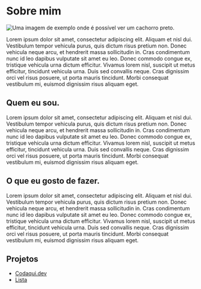 # Sobre mim

![Uma imagem de exemplo onde é possível ver um cachorro preto.](https://picsum.photos/id/237/200/300)

Lorem ipsum dolor sit amet, consectetur adipiscing elit. Aliquam et nisl dui. Vestibulum tempor vehicula purus, quis dictum risus pretium non. Donec vehicula neque arcu, et hendrerit massa sollicitudin in. Cras condimentum nunc id leo dapibus vulputate sit amet eu leo. Donec commodo congue ex, tristique vehicula urna dictum efficitur. Vivamus lorem nisl, suscipit ut metus efficitur, tincidunt vehicula urna. Duis sed convallis neque. Cras dignissim orci vel risus posuere, ut porta mauris tincidunt. Morbi consequat vestibulum mi, euismod dignissim risus aliquam eget.

## Quem eu sou.


Lorem ipsum dolor sit amet, consectetur adipiscing elit. Aliquam et nisl dui. Vestibulum tempor vehicula purus, quis dictum risus pretium non. Donec vehicula neque arcu, et hendrerit massa sollicitudin in. Cras condimentum nunc id leo dapibus vulputate sit amet eu leo. Donec commodo congue ex, tristique vehicula urna dictum efficitur. Vivamus lorem nisl, suscipit ut metus efficitur, tincidunt vehicula urna. Duis sed convallis neque. Cras dignissim orci vel risus posuere, ut porta mauris tincidunt. Morbi consequat vestibulum mi, euismod dignissim risus aliquam eget.

## O que eu gosto de fazer.


Lorem ipsum dolor sit amet, consectetur adipiscing elit. Aliquam et nisl dui. Vestibulum tempor vehicula purus, quis dictum risus pretium non. Donec vehicula neque arcu, et hendrerit massa sollicitudin in. Cras condimentum nunc id leo dapibus vulputate sit amet eu leo. Donec commodo congue ex, tristique vehicula urna dictum efficitur. Vivamus lorem nisl, suscipit ut metus efficitur, tincidunt vehicula urna. Duis sed convallis neque. Cras dignissim orci vel risus posuere, ut porta mauris tincidunt. Morbi consequat vestibulum mi, euismod dignissim risus aliquam eget.

## Projetos

- [Codaqui.dev](https://www.codaqui.dev)
- [Lista](lista.md)
